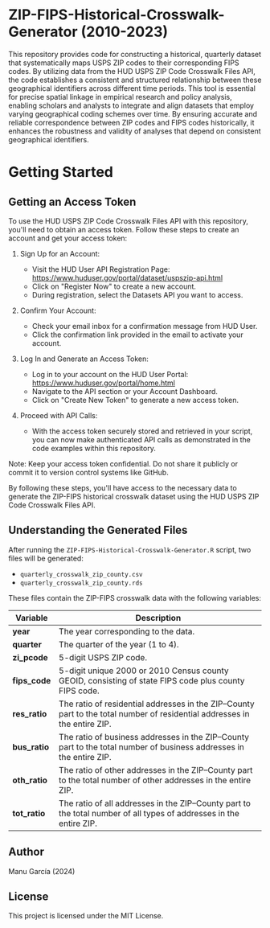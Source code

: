 # ZIP-FIPS-Historical-Crosswalk-Generator (2010-2023)

This repository provides code for constructing a historical, quarterly dataset that systematically maps USPS ZIP codes to their corresponding FIPS codes. By utilizing data from the HUD USPS ZIP Code Crosswalk Files API, the code establishes a consistent and structured relationship between these geographical identifiers across different time periods. This tool is essential for precise spatial linkage in empirical research and policy analysis, enabling scholars and analysts to integrate and align datasets that employ varying geographical coding schemes over time. By ensuring accurate and reliable correspondence between ZIP codes and FIPS codes historically, it enhances the robustness and validity of analyses that depend on consistent geographical identifiers.


# Getting Started
## Getting an Access Token

To use the HUD USPS ZIP Code Crosswalk Files API with this repository, you'll need to obtain an access token. Follow these steps to create an account and get your access token:

1. Sign Up for an Account:
   - Visit the HUD User API Registration Page: https://www.huduser.gov/portal/dataset/uspszip-api.html
   - Click on "Register Now" to create a new account.
   - During registration, select the Datasets API you want to access.

2. Confirm Your Account:
   - Check your email inbox for a confirmation message from HUD User.
   - Click the confirmation link provided in the email to activate your account.

3. Log In and Generate an Access Token:
   - Log in to your account on the HUD User Portal: https://www.huduser.gov/portal/home.html
   - Navigate to the API section or your Account Dashboard.
   - Click on "Create New Token" to generate a new access token.

4. Proceed with API Calls:
   - With the access token securely stored and retrieved in your script, you can now make authenticated API calls as demonstrated in the code examples within this repository.

Note: Keep your access token confidential. Do not share it publicly or commit it to version control systems like GitHub.

By following these steps, you'll have access to the necessary data to generate the ZIP-FIPS historical crosswalk dataset using the HUD USPS ZIP Code Crosswalk Files API.

## Understanding the Generated Files

After running the `ZIP-FIPS-Historical-Crosswalk-Generator.R` script, two files will be generated:

- `quarterly_crosswalk_zip_county.csv`
- `quarterly_crosswalk_zip_county.rds`

These files contain the ZIP-FIPS crosswalk data with the following variables:

| Variable      | Description                                                                                                                                      |
|---------------|--------------------------------------------------------------------------------------------------------------------------------------------------|
| **year**      | The year corresponding to the data.                                                                                                              |
| **quarter**   | The quarter of the year (1 to 4).                                                                                                                |
| **zi_pcode**  | 5-digit USPS ZIP code.                                                                                                                           |
| **fips_code** | 5-digit unique 2000 or 2010 Census county GEOID, consisting of state FIPS code plus county FIPS code.                                             |
| **res_ratio** | The ratio of residential addresses in the ZIP–County part to the total number of residential addresses in the entire ZIP.                         |
| **bus_ratio** | The ratio of business addresses in the ZIP–County part to the total number of business addresses in the entire ZIP.                               |
| **oth_ratio** | The ratio of other addresses in the ZIP–County part to the total number of other addresses in the entire ZIP.                                     |
| **tot_ratio** | The ratio of all addresses in the ZIP–County part to the total number of all types of addresses in the entire ZIP.                                |

## Author

Manu García (2024)

## License

This project is licensed under the MIT License.
